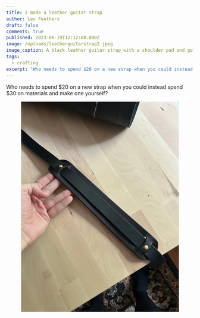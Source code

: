 ```yaml
---
title: I made a leather guitar strap
author: Lex Feathers
draft: false
comments: true
published: 2023-06-19T12:12:00.000Z
image: /uploads/leatherguitarstrap2.jpeg
image_caption: A black leather guitar strap with a shoulder pad and gold rivets
tags:
  - crafting
excerpt: "Who needs to spend $20 on a new strap when you could instead spend $30 on materials and make one yourself?"
---
```


Who needs to spend $20 on a new strap when you could instead spend $30 on materials and make one yourself?

<figure>
  <img src="/uploads/leatherguitarstrap1.jpeg" loading="lazy" alt="A black leather strap on a wooden table-top" />
</figure>